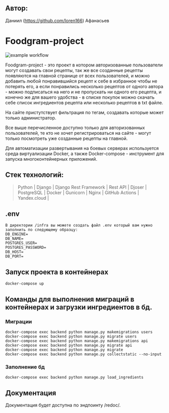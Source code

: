 ## Автор:
Даниил (https://github.com/loren166) Афанасьев

# Foodgram-project
![example workflow](https://github.com/loren166/foodgram-project-react/actions/workflows/foodgram_workflow.yml/badge.svg)

Foodgram-project - это проект в котором авторизованные пользователи могут создавать свои рецепты, так же все созданные рецепты появляются на главной странице от всех пользователей, и можно добавить любой понравившийся рецепт к себе в избранное чтобы не потерять его,
а если понравились несколько рецептов от одного автора - можно подписаться на него и не пропускать ни одного его рецепта, и конечно же для вашего удобства - в списке покупок можно скачать себе список ингредиентов рецепта или несколько рецептов в txt файле.

На сайте пристутствует фильтрация по тегам, создавать которые может только администратор.

Все выше перечисленное доступно только для авторизованных пользователей, те кто не хочет регистрироваться на сайте - могут только посмотреть уже созданные рецепты на главной.

Для автоматизации развертывания на боевых серверах используется среда виртуализации Docker, а также Docker-compose - инструмент для запуска многоконтейнерных приложений.

## Стек технологий:
>Python | 
>Django | 
>Django Rest Framework | 
>Rest API | 
>Djoser | 
>PostgreSQL | 
>Docker |
>Gunicorn |
>Nginx |
> GitHub Actions |
> Yandex.cloud |

## .env
```
В директории /infra вы можете создать файл .env который вам нужно заполнить по следующему образцу:
DB_ENGINE=
DB_NAME=
POSTGRES_USER=
POSTGRES_PASSWORD=
DB_HOST=
DB_PORT=
```
## Запуск проекта в контейнерах
```
docker-compose up
```

## Команды для выполнения миграций в контейнерах и загрузки ингредиентов в бд.

### Миграции

```
docker-compose exec backend python manage.py makemigrations users
docker-compose exec backend python manage.py migrate users
docker-compose exec backend python manage.py makemigrations api
docker-compose exec backend python manage.py migrate api
docker-compose exec backend python manage.py migrate
docker-compose exec backend python manage.py collectstatic --no-input
```

### Заполнение бд

```
docker-compose exec backend python manage.py load_ingredients
```

## Документация
Документация будет доступна по эндпоинту /redoc/.
